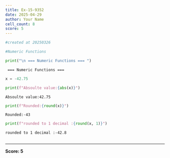 ```yaml
---
title: Ex-15-9352
date: 2025-04-29
author: Your Name
cell_count: 8
score: 5
---
```


```python
#created at 20250326
```


```python
#Numeric Functions
```


```python
print("\n === Numeric Functions === ")
```

    
     === Numeric Functions === 



```python
x = -42.75
```


```python
print(f"Absoulte value:{abs(x)}")
```

    Absoulte value:42.75



```python
print(f"Rounded:{round(x)}")
```

    Rounded:-43



```python
print(f"rounded to 1 decimal :{round(x, 1)}")
```

    rounded to 1 decimal :-42.8



```python

```


---
**Score: 5**